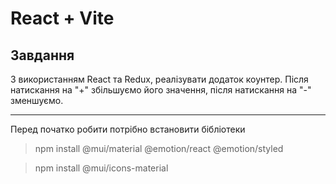 # React + Vite
 
## Завдання

З використанням React та Redux, реалізувати додаток коунтер. Після натискання на "+" збільшуємо його значення, після натискання на "-" зменшуємо.

***

 Перед початко робити потрібно встановити бібліотеки

>npm install @mui/material @emotion/react @emotion/styled

>npm install @mui/icons-material